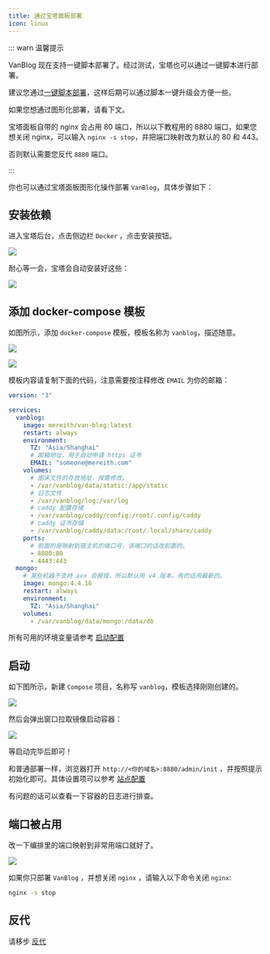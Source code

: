 ```yaml
---
title: 通过宝塔面板部署
icon: linux
---
```


::: warn 温馨提示

VanBlog 现在支持一键脚本部署了。经过测试，宝塔也可以通过一键脚本进行部署。

建议您通过[一键脚本部署](/guide/docker.md#一键脚本部署)，这样后期可以通过脚本一键升级会方便一些。

如果您想通过图形化部署，请看下文。

宝塔面板自带的 nginx 会占用 80 端口，所以以下教程用的 8880 端口，如果您想关闭 nginx，可以输入 `nginx -s stop`，并把端口映射改为默认的 80 和 443。

否则默认需要您反代 `8880` 端口。

:::

你也可以通过宝塔面板图形化操作部署 `VanBlog`，具体步骤如下：

## 安装依赖

进入宝塔后台，点击侧边栏 `Docker` ，点击安装按钮。

![](https://www.mereith.com/static/img/ea11d7d7f754edf2303c710071ce540b.clipboard-2022-09-02.png)

耐心等一会，宝塔会自动安装好这些：

![](https://www.mereith.com/static/img/e5b15c94a2a0d38c1f9b9b4ca1dcc8dd.clipboard-2022-09-02.png)

## 添加 docker-compose 模板

如图所示，添加 `docker-compose` 模板，模板名称为 `vanblog`，描述随意。

![](https://www.mereith.com/static/img/d4a56888230de79cc31bbeb603578e02.clipboard-2022-09-03.png)

![](https://www.mereith.com/static/img/9a207817805fb0f0a4b65a85edb699b4.clipboard-2022-09-02.png)

模板内容请复制下面的代码，注意需要按注释修改 `EMAIL` 为你的邮箱：

```yaml
version: "3"

services:
  vanblog:
    image: mereith/van-blog:latest
    restart: always
    environment:
      TZ: "Asia/Shanghai"
      # 邮箱地址，用于自动申请 https 证书
      EMAIL: "someone@mereith.com"
    volumes:
      # 图床文件的存放地址，按需修改。
      - /var/vanblog/data/static:/app/static
      # 日志文件
      - /var/vanblog/log:/var/log
      # caddy 配置存储
      - /var/vanblog/caddy/config:/root/.config/caddy
      # caddy 证书存储
      - /var/vanblog/caddy/data:/root/.local/share/caddy
    ports:
      # 前面的是映射到宿主机的端口号，该端口的话改前面的。
      - 8880:80
      - 4443:443
  mongo:
    # 某些机器不支持 avx 会报错，所以默认用 v4 版本。有的话用最新的。
    image: mongo:4.4.16
    restart: always
    environment:
      TZ: "Asia/Shanghai"
    volumes:
      - /var/vanblog/data/mongo:/data/db
```

所有可用的环境变量请参考 [启动配置](/ref/env.md)

## 启动

如下图所示，新建 `Compose` 项目，名称写 `vanblog`，模板选择刚刚创建的。

![](https://www.mereith.com/static/img/920dd318b4073cc793c11caa4700d7b9.clipboard-2022-09-02.png)

然后会弹出窗口拉取镜像启动容器：

![](https://www.mereith.com/static/img/193a1acb5f783923ffc83dc67de6fced.clipboard-2022-09-02.png)

等启动完毕后即可！

和普通部署一样，浏览器打开 `http://<你的域名>:8880/admin/init` ，并按照提示初始化即可。具体设置项可以参考 [站点配置](/feature/basic/setting.md)

有问题的话可以查看一下容器的日志进行排查。

## 端口被占用

改一下编排里的端口映射到非常用端口就好了。

![](https://pic.mereith.com/img/47a03229d46e9120ad1e7bf1abf4b504.clipboard-2022-09-14.png)

如果你只部署 `VanBlog` ，并想关闭 `nginx` ，请输入以下命令关闭 `nginx`:

```bash
nginx -s stop
```

## 反代

请移步 [反代](/guide/nginx.md)
